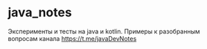# java_notes
Эксперименты и тесты на java и kotlin. Примеры к разобранным вопросам канала https://t.me/javaDevNotes
